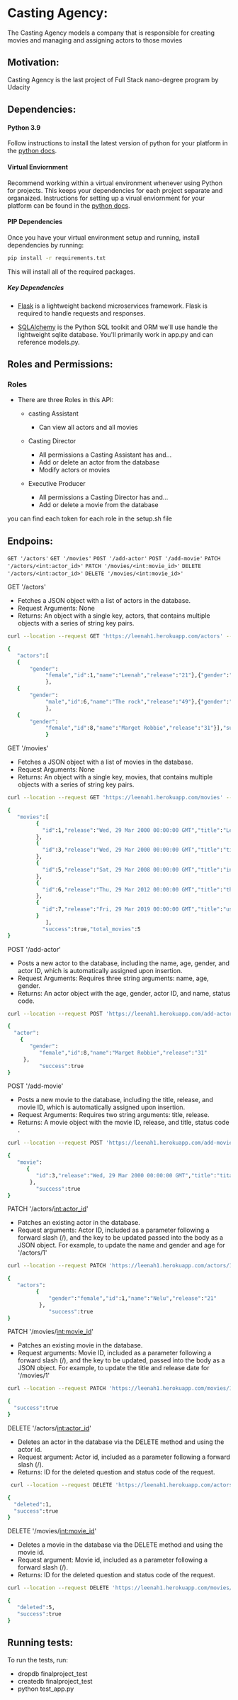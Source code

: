 # Casting Agency:
The Casting Agency models a company that is responsible for creating movies and managing and assigning actors to those movies

## Motivation:
Casting Agency is the last project of Full Stack nano-degree program by Udacity

## Dependencies:
#### Python 3.9

Follow instructions to install the latest version of python for your platform in the [python docs](https://docs.python.org/3/using/unix.html#getting-and-installing-the-latest-version-of-python).

#### Virtual Enviornment

Recommend working within a virtual environment whenever using Python for projects. This keeps your dependencies for each project separate and organaized. Instructions for setting up a virual enviornment for your platform can be found in the [python docs](https://packaging.python.org/guides/installing-using-pip-and-virtual-environments/).

#### PIP Dependencies

Once you have your virtual environment setup and running, install dependencies by running:

```bash
pip install -r requirements.txt
```

This will install all of the required packages.

##### Key Dependencies

- [Flask](http://flask.pocoo.org/)  is a lightweight backend microservices framework. Flask is required to handle requests and responses.

- [SQLAlchemy](https://www.sqlalchemy.org/) is the Python SQL toolkit and ORM we'll use handle the lightweight sqlite database. You'll primarily work in app.py and can reference models.py. 

## Roles and Permissions:
### Roles
- There are three Roles in this API:
    - casting Assistant
      - Can view all actors and all movies

    - Casting Director
        - All permissions a Casting Assistant has and…
        - Add or delete an actor from the database
        - Modify actors or movies

    - Executive Producer
        - All permissions a Casting Director has and…
        - Add or delete a movie from the database


you can find each token for each role in the setup.sh file

## Endpoins:

`GET '/actors'`
`GET '/movies'`
`POST '/add-actor'`
`POST '/add-movie'`
`PATCH '/actors/<int:actor_id>'`
`PATCH '/movies/<int:movie_id>'`
`DELETE '/actors/<int:actor_id>'`
`DELETE '/movies/<int:movie_id>'`

GET '/actors'
- Fetches a JSON object with a list of actors in the database.
- Request Arguments: None
- Returns: An object with a single key, actors, that contains multiple objects with a series of string key pairs.
```bash
curl --location --request GET 'https://leenah1.herokuapp.com/actors' --header 'Authorization: Bearer eyJhbGciOiJSUzI1NiIsInR5cCI6IkpXVCIsImtpZCI6ImZQNk0yUUJaQjViZklxUU8tQjZoLSJ9.eyJpc3MiOiJodHRwczovL2lsZWVuYWgudXMuYXV0aDAuY29tLyIsInN1YiI6ImF1dGgwfDYxMTE1NzViOGUzMWQ1MDA2OWY4NzRlYSIsImF1ZCI6ImZwIiwiaWF0IjoxNjMyNDAyMjg2LCJleHAiOjE2MzI0ODg2ODYsImF6cCI6InRMRUVpOEpIelhXWEhxVEJiN1F4V3FRbDNDTHBISGVHIiwic2NvcGUiOiIiLCJwZXJtaXNzaW9ucyI6WyJkZWxldGU6YWN0b3IiLCJkZWxldGU6bW92aWUiLCJnZXQ6YWN0b3JzIiwiZ2V0Om1vdmllcyIsInBhdGNoOmFjdG9ycyIsInBhdGNoOm1vdmllcyIsInBvc3Q6YWN0b3IiLCJwb3N0Om1vdmllIl19.mPPaCGCOBJrKPwoIKuSZRuBzBnoDEZVg_rawR_HFN1E6RQx1ZSM8BDB6V1rob4YVg-WX65Tk7ovyzOnwgUW0uC74q7fBkCRKI2zaOUhWlT35k5_S2tf--jfPeJjs5jzoo0B1tlw6mXBZVvQI0iRVytc1XfG_jWmPIikjGW_lturVqjiO7iBwtF0leax1eRZuT1bdFSqWmb3EAFTEqCluaL-B3c_YeX7tyTZqrt8iAnkcpYxT3mZgIE3yXAheMNg0w5mDroF2_hHTdQIuEoXJ7l67O69jt-PeQ7gpqbKDPzFuzS3AYC5UpVbionryg1-FyqVT1e6VNfh69IItyq-xXg'
```
```bash
{
   "actors":[
   {
       "gender":
            "female","id":1,"name":"Leenah","release":"21"},{"gender":"female","id":5,"name":"Leenah","release":"21"
            },        
   {
       "gender":
            "male","id":6,"name":"The rock","release":"49"},{"gender":"female","id":7,"name":"Selena Gomez","release":"29"
            },
   {
       "gender":
            "female","id":8,"name":"Marget Robbie","release":"31"}],"success":true,"total_actors":8
            }
```


GET '/movies'
- Fetches a JSON object with a list of movies in the database.
- Request Arguments: None
- Returns: An object with a single key, movies, that contains multiple objects with a series of string key pairs.
```bash 
curl --location --request GET 'https://leenah1.herokuapp.com/movies' --header 'Authorization: Bearer eyJhbGciOiJSUzI1NiIsInR5cCI6IkpXVCIsImtpZCI6ImZQNk0yUUJaQjViZklxUU8tQjZoLSJ9.eyJpc3MiOiJodHRwczovL2lsZWVuYWgudXMuYXV0aDAuY29tLyIsInN1YiI6ImF1dGgwfDYxMTE1NzViOGUzMWQ1MDA2OWY4NzRlYSIsImF1ZCI6ImZwIiwiaWF0IjoxNjMyNDAyMjg2LCJleHAiOjE2MzI0ODg2ODYsImF6cCI6InRMRUVpOEpIelhXWEhxVEJiN1F4V3FRbDNDTHBISGVHIiwic2NvcGUiOiIiLCJwZXJtaXNzaW9ucyI6WyJkZWxldGU6YWN0b3IiLCJkZWxldGU6bW92aWUiLCJnZXQ6YWN0b3JzIiwiZ2V0Om1vdmllcyIsInBhdGNoOmFjdG9ycyIsInBhdGNoOm1vdmllcyIsInBvc3Q6YWN0b3IiLCJwb3N0Om1vdmllIl19.mPPaCGCOBJrKPwoIKuSZRuBzBnoDEZVg_rawR_HFN1E6RQx1ZSM8BDB6V1rob4YVg-WX65Tk7ovyzOnwgUW0uC74q7fBkCRKI2zaOUhWlT35k5_S2tf--jfPeJjs5jzoo0B1tlw6mXBZVvQI0iRVytc1XfG_jWmPIikjGW_lturVqjiO7iBwtF0leax1eRZuT1bdFSqWmb3EAFTEqCluaL-B3c_YeX7tyTZqrt8iAnkcpYxT3mZgIE3yXAheMNg0w5mDroF2_hHTdQIuEoXJ7l67O69jt-PeQ7gpqbKDPzFuzS3AYC5UpVbionryg1-FyqVT1e6VNfh69IItyq-xXg'
```
```bash
{
   "movies":[
         {
           "id":1,"release":"Wed, 29 Mar 2000 00:00:00 GMT","title":"Leenah movie"
         },
         {
           "id":3,"release":"Wed, 29 Mar 2000 00:00:00 GMT","title":"titanc"
         },
         {
           "id":5,"release":"Sat, 29 Mar 2008 00:00:00 GMT","title":"inseption"
         },
         {
           "id":6,"release":"Thu, 29 Mar 2012 00:00:00 GMT","title":"the maze runner"
         },
         {
           "id":7,"release":"Fri, 29 Mar 2019 00:00:00 GMT","title":"ush"
         }
            ],
           "success":true,"total_movies":5
}
```

POST '/add-actor'
- Posts a new actor to the database, including the name, age, gender, and actor ID, which is automatically assigned upon insertion.
- Request Arguments: Requires three string arguments: name, age, gender.
- Returns: An actor object with the age, gender, actor ID, and name, status code.
```bash 
curl --location --request POST 'https://leenah1.herokuapp.com/add-actor' --header 'Authorization: Bearer eyJhbGciOiJSUzI1NiIsInR5cCI6IkpXVCIsImtpZCI6ImZQNk0yUUJaQjViZklxUU8tQjZoLSJ9.eyJpc3MiOiJodHRwczovL2lsZWVuYWgudXMuYXV0aDAuY29tLyIsInN1YiI6ImF1dGgwfDYxMTE1NzViOGUzMWQ1MDA2OWY4NzRlYSIsImF1ZCI6ImZwIiwiaWF0IjoxNjMyNDAyMjg2LCJleHAiOjE2MzI0ODg2ODYsImF6cCI6InRMRUVpOEpIelhXWEhxVEJiN1F4V3FRbDNDTHBISGVHIiwic2NvcGUiOiIiLCJwZXJtaXNzaW9ucyI6WyJkZWxldGU6YWN0b3IiLCJkZWxldGU6bW92aWUiLCJnZXQ6YWN0b3JzIiwiZ2V0Om1vdmllcyIsInBhdGNoOmFjdG9ycyIsInBhdGNoOm1vdmllcyIsInBvc3Q6YWN0b3IiLCJwb3N0Om1vdmllIl19.mPPaCGCOBJrKPwoIKuSZRuBzBnoDEZVg_rawR_HFN1E6RQx1ZSM8BDB6V1rob4YVg-WX65Tk7ovyzOnwgUW0uC74q7fBkCRKI2zaOUhWlT35k5_S2tf--jfPeJjs5jzoo0B1tlw6mXBZVvQI0iRVytc1XfG_jWmPIikjGW_lturVqjiO7iBwtF0leax1eRZuT1bdFSqWmb3EAFTEqCluaL-B3c_YeX7tyTZqrt8iAnkcpYxT3mZgIE3yXAheMNg0w5mDroF2_hHTdQIuEoXJ7l67O69jt-PeQ7gpqbKDPzFuzS3AYC5UpVbionryg1-FyqVT1e6VNfh69IItyq-xXg' --header 'Content-Type: application/json' --data-raw '{"name": "Marget Robbie", "age": "31","gender": "female"}'
```
```bash
{ 
  "actor":
    {
       "gender":
          "female","id":8,"name":"Marget Robbie","release":"31"
     },
          "success":true
}
```

POST '/add-movie'
- Posts a new movie to the database, including the title, release, and movie ID, which is automatically assigned upon insertion.
- Request Arguments: Requires two string arguments: title, release.
- Returns: A movie object with the movie ID, release, and title, status code .
```bash 
curl --location --request POST 'https://leenah1.herokuapp.com/add-movie' --header 'Authorization: Bearer eyJhbGciOiJSUzI1NiIsInR5cCI6IkpXVCIsImtpZCI6ImZQNk0yUUJaQjViZklxUU8tQjZoLSJ9.eyJpc3MiOiJodHRwczovL2lsZWVuYWgudXMuYXV0aDAuY29tLyIsInN1YiI6ImF1dGgwfDYxMTE1NzViOGUzMWQ1MDA2OWY4NzRlYSIsImF1ZCI6ImZwIiwiaWF0IjoxNjMyNDAyMjg2LCJleHAiOjE2MzI0ODg2ODYsImF6cCI6InRMRUVpOEpIelhXWEhxVEJiN1F4V3FRbDNDTHBISGVHIiwic2NvcGUiOiIiLCJwZXJtaXNzaW9ucyI6WyJkZWxldGU6YWN0b3IiLCJkZWxldGU6bW92aWUiLCJnZXQ6YWN0b3JzIiwiZ2V0Om1vdmllcyIsInBhdGNoOmFjdG9ycyIsInBhdGNoOm1vdmllcyIsInBvc3Q6YWN0b3IiLCJwb3N0Om1vdmllIl19.mPPaCGCOBJrKPwoIKuSZRuBzBnoDEZVg_rawR_HFN1E6RQx1ZSM8BDB6V1rob4YVg-WX65Tk7ovyzOnwgUW0uC74q7fBkCRKI2zaOUhWlT35k5_S2tf--jfPeJjs5jzoo0B1tlw6mXBZVvQI0iRVytc1XfG_jWmPIikjGW_lturVqjiO7iBwtF0leax1eRZuT1bdFSqWmb3EAFTEqCluaL-B3c_YeX7tyTZqrt8iAnkcpYxT3mZgIE3yXAheMNg0w5mDroF2_hHTdQIuEoXJ7l67O69jt-PeQ7gpqbKDPzFuzS3AYC5UpVbionryg1-FyqVT1e6VNfh69IItyq-xXg' --header 'Content-Type: application/json' --data-raw '{"title":"titanc", "release_date":"2000-3-29"}'
```
```bash
{
   "movie":
      {
         "id":3,"release":"Wed, 29 Mar 2000 00:00:00 GMT","title":"titanc"
       },
         "success":true
}
```

PATCH '/actors/<int:actor_id>'
- Patches an existing actor in the database.
- Request arguments: Actor ID, included as a parameter following a forward slash (/), and the key to be updated passed into the body as a JSON object. For example, to update the name and gender and age for '/actors/1'
```bash 
curl --location --request PATCH 'https://leenah1.herokuapp.com/actors/1' --header 'Authorization: Bearer eyJhbGciOiJSUzI1NiIsInR5cCI6IkpXVCIsImtpZCI6ImZQNk0yUUJaQjViZklxUU8tQjZoLSJ9.eyJpc3MiOiJodHRwczovL2lsZWVuYWgudXMuYXV0aDAuY29tLyIsInN1YiI6ImF1dGgwfDYxMTE1NzViOGUzMWQ1MDA2OWY4NzRlYSIsImF1ZCI6ImZwIiwiaWF0IjoxNjMyNDAyMjg2LCJleHAiOjE2MzI0ODg2ODYsImF6cCI6InRMRUVpOEpIelhXWEhxVEJiN1F4V3FRbDNDTHBISGVHIiwic2NvcGUiOiIiLCJwZXJtaXNzaW9ucyI6WyJkZWxldGU6YWN0b3IiLCJkZWxldGU6bW92aWUiLCJnZXQ6YWN0b3JzIiwiZ2V0Om1vdmllcyIsInBhdGNoOmFjdG9ycyIsInBhdGNoOm1vdmllcyIsInBvc3Q6YWN0b3IiLCJwb3N0Om1vdmllIl19.mPPaCGCOBJrKPwoIKuSZRuBzBnoDEZVg_rawR_HFN1E6RQx1ZSM8BDB6V1rob4YVg-WX65Tk7ovyzOnwgUW0uC74q7fBkCRKI2zaOUhWlT35k5_S2tf--jfPeJjs5jzoo0B1tlw6mXBZVvQI0iRVytc1XfG_jWmPIikjGW_lturVqjiO7iBwtF0leax1eRZuT1bdFSqWmb3EAFTEqCluaL-B3c_YeX7tyTZqrt8iAnkcpYxT3mZgIE3yXAheMNg0w5mDroF2_hHTdQIuEoXJ7l67O69jt-PeQ7gpqbKDPzFuzS3AYC5UpVbionryg1-FyqVT1e6VNfh69IItyq-xXg' --header 'Content-Type: application/json' --data-raw '{"name":"Nelu", "gender": "female", "age": "21"}'
```
```bash
{
   "actors":
         {
             "gender":"female","id":1,"name":"Nelu","release":"21"
          },
             "success":true 
}
```

PATCH '/movies/<int:movie_id>'
- Patches an existing movie in the database.
- Request arguments: Movie ID, included as a parameter following a forward slash (/), and the key to be updated, passed into the body as a JSON object. For example, to update the title and release date for '/movies/1'
```bash
curl --location --request PATCH 'https://leenah1.herokuapp.com/movies/1' --header 'Authorization: Bearer eyJhbGciOiJSUzI1NiIsInR5cCI6IkpXVCIsImtpZCI6ImZQNk0yUUJaQjViZklxUU8tQjZoLSJ9.eyJpc3MiOiJodHRwczovL2lsZWVuYWgudXMuYXV0aDAuY29tLyIsInN1YiI6ImF1dGgwfDYxMTE1NzViOGUzMWQ1MDA2OWY4NzRlYSIsImF1ZCI6ImZwIiwiaWF0IjoxNjMyNDAyMjg2LCJleHAiOjE2MzI0ODg2ODYsImF6cCI6InRMRUVpOEpIelhXWEhxVEJiN1F4V3FRbDNDTHBISGVHIiwic2NvcGUiOiIiLCJwZXJtaXNzaW9ucyI6WyJkZWxldGU6YWN0b3IiLCJkZWxldGU6bW92aWUiLCJnZXQ6YWN0b3JzIiwiZ2V0Om1vdmllcyIsInBhdGNoOmFjdG9ycyIsInBhdGNoOm1vdmllcyIsInBvc3Q6YWN0b3IiLCJwb3N0Om1vdmllIl19.mPPaCGCOBJrKPwoIKuSZRuBzBnoDEZVg_rawR_HFN1E6RQx1ZSM8BDB6V1rob4YVg-WX65Tk7ovyzOnwgUW0uC74q7fBkCRKI2zaOUhWlT35k5_S2tf--jfPeJjs5jzoo0B1tlw6mXBZVvQI0iRVytc1XfG_jWmPIikjGW_lturVqjiO7iBwtF0leax1eRZuT1bdFSqWmb3EAFTEqCluaL-B3c_YeX7tyTZqrt8iAnkcpYxT3mZgIE3yXAheMNg0w5mDroF2_hHTdQIuEoXJ7l67O69jt-PeQ7gpqbKDPzFuzS3AYC5UpVbionryg1-FyqVT1e6VNfh69IItyq-xXg' --header 'Content-Type: application/json' --data-raw '{"title":"Nelu", "release_date": "2002-12-23"}'
```
```bash
{
  "success":true
}
```


DELETE '/actors/<int:actor_id>'
- Deletes an actor in the database via the DELETE method and using the actor id.
- Request argument: Actor id, included as a parameter following a forward slash (/).
- Returns: ID for the deleted question and status code of the request.
```bash 
 curl --location --request DELETE 'https://leenah1.herokuapp.com/actors/1' --header 'Authorization: Bearer eyJhbGciOiJSUzI1NiIsInR5cCI6IkpXVCIsImtpZCI6ImZQNk0yUUJaQjViZklxUU8tQjZoLSJ9.eyJpc3MiOiJodHRwczovL2lsZWVuYWgudXMuYXV0aDAuY29tLyIsInN1YiI6ImF1dGgwfDYxMTE1NzViOGUzMWQ1MDA2OWY4NzRlYSIsImF1ZCI6ImZwIiwiaWF0IjoxNjMyNDAyMjg2LCJleHAiOjE2MzI0ODg2ODYsImF6cCI6InRMRUVpOEpIelhXWEhxVEJiN1F4V3FRbDNDTHBISGVHIiwic2NvcGUiOiIiLCJwZXJtaXNzaW9ucyI6WyJkZWxldGU6YWN0b3IiLCJkZWxldGU6bW92aWUiLCJnZXQ6YWN0b3JzIiwiZ2V0Om1vdmllcyIsInBhdGNoOmFjdG9ycyIsInBhdGNoOm1vdmllcyIsInBvc3Q6YWN0b3IiLCJwb3N0Om1vdmllIl19.mPPaCGCOBJrKPwoIKuSZRuBzBnoDEZVg_rawR_HFN1E6RQx1ZSM8BDB6V1rob4YVg-WX65Tk7ovyzOnwgUW0uC74q7fBkCRKI2zaOUhWlT35k5_S2tf--jfPeJjs5jzoo0B1tlw6mXBZVvQI0iRVytc1XfG_jWmPIikjGW_lturVqjiO7iBwtF0leax1eRZuT1bdFSqWmb3EAFTEqCluaL-B3c_YeX7tyTZqrt8iAnkcpYxT3mZgIE3yXAheMNg0w5mDroF2_hHTdQIuEoXJ7l67O69jt-PeQ7gpqbKDPzFuzS3AYC5UpVbionryg1-FyqVT1e6VNfh69IItyq-xXg'
 ```
 ```bash
{
   "deleted":1,
   "success":true
}
```

DELETE '/movies/<int:movie_id>'
- Deletes a movie in the database via the DELETE method and using the movie id.
- Request argument: Movie id, included as a parameter following a forward slash (/).
- Returns: ID for the deleted question and status code of the request.
```bash 
curl --location --request DELETE 'https://leenah1.herokuapp.com/movies/5' --header 'Authorization: Bearer eyJhbGciOiJSUzI1NiIsInR5cCI6IkpXVCIsImtpZCI6ImZQNk0yUUJaQjViZklxUU8tQjZoLSJ9.eyJpc3MiOiJodHRwczovL2lsZWVuYWgudXMuYXV0aDAuY29tLyIsInN1YiI6ImF1dGgwfDYxMTE1NzViOGUzMWQ1MDA2OWY4NzRlYSIsImF1ZCI6ImZwIiwiaWF0IjoxNjMyNDAyMjg2LCJleHAiOjE2MzI0ODg2ODYsImF6cCI6InRMRUVpOEpIelhXWEhxVEJiN1F4V3FRbDNDTHBISGVHIiwic2NvcGUiOiIiLCJwZXJtaXNzaW9ucyI6WyJkZWxldGU6YWN0b3IiLCJkZWxldGU6bW92aWUiLCJnZXQ6YWN0b3JzIiwiZ2V0Om1vdmllcyIsInBhdGNoOmFjdG9ycyIsInBhdGNoOm1vdmllcyIsInBvc3Q6YWN0b3IiLCJwb3N0Om1vdmllIl19.mPPaCGCOBJrKPwoIKuSZRuBzBnoDEZVg_rawR_HFN1E6RQx1ZSM8BDB6V1rob4YVg-WX65Tk7ovyzOnwgUW0uC74q7fBkCRKI2zaOUhWlT35k5_S2tf--jfPeJjs5jzoo0B1tlw6mXBZVvQI0iRVytc1XfG_jWmPIikjGW_lturVqjiO7iBwtF0leax1eRZuT1bdFSqWmb3EAFTEqCluaL-B3c_YeX7tyTZqrt8iAnkcpYxT3mZgIE3yXAheMNg0w5mDroF2_hHTdQIuEoXJ7l67O69jt-PeQ7gpqbKDPzFuzS3AYC5UpVbionryg1-FyqVT1e6VNfh69IItyq-xXg'
```
```bash
{
   "deleted":5,
   "success":true
}
```

## Running tests:
To run the tests, run:

- dropdb finalproject_test
- createdb finalproject_test
- python test_app.py
